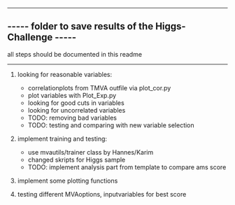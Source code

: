 -----------------------------------------------------------------
-----     folder to save results of the Higgs-Challenge     -----
-----------------------------------------------------------------

all steps should be documented in this readme


-----------------------------------------------------------------
1. looking for reasonable variables:
	* correlationplots from TMVA outfile via plot_cor.py
	* plot variables with Plot_Exp.py
	* looking for good cuts in variables
	* looking for uncorrelated variables
	* TODO: removing bad variables
	* TODO: testing and comparing with new variable selection

2. implement training and testing:
	* use mvautils/trainer class by Hannes/Karim
	* changed skripts for Higgs sample
	* TODO: implement analysis part from template to compare ams score

3. implement some plotting functions

4. testing different MVAoptions, inputvariables for best score
